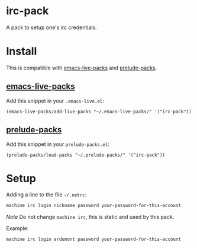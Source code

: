 irc-pack
=========

A pack to setup one's irc credentials.

# Install

This is compatible with [emacs-live-packs](https://github.com/ardumont/emacs-live-packs) and [prelude-packs](https://github.com/ardumont/prelude-packs).

## [emacs-live-packs](https://github.com/ardumont/emacs-live-packs)

Add this snippet in your `.emacs-live.el`:
```elisp
(emacs-live-packs/add-live-packs "~/.emacs-live-packs/" '("irc-pack"))
```

## [prelude-packs](https://github.com/ardumont/prelude-packs)

Add this snippet in your `prelude-packs.el`:
```elisp
(prelude-packs/load-packs "~/.prelude-packs/" '("irc-pack"))
```
# Setup

Adding a line to the file `~/.netrc`:

```txt
machine irc login nickname password your-password-for-this-account
```

*Note* Do not change `machine irc`, this is static and used by this pack.

Example:
```txt
machine irc login ardumont password your-password-for-this-account
```
